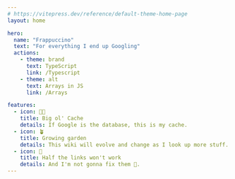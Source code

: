 ```yaml
---
# https://vitepress.dev/reference/default-theme-home-page
layout: home

hero:
  name: "Frappuccino"
  text: "For everything I end up Googling"
  actions:
    - theme: brand
      text: TypeScript
      link: /Typescript
    - theme: alt
      text: Arrays in JS
      link: /Arrays

features:
  - icon: 🧑‍💻
    title: Big ol' Cache
    details: If Google is the database, this is my cache.
  - icon: 🪴
    title: Growing garden
    details: This wiki will evolve and change as I look up more stuff.
  - icon: 👻
    title: Half the links won't work
    details: And I'm not gonna fix them 😤.
---
```

